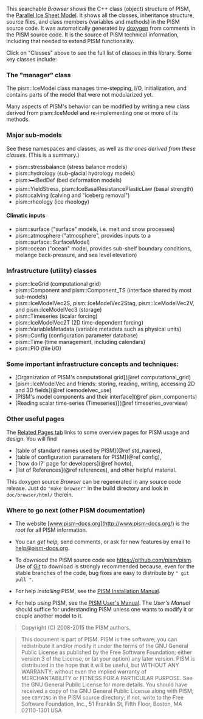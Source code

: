 This searchable *Browser* shows the C++ class (object) structure of
PISM, the [Parallel Ice Sheet Model](http://www.pism-docs.org/).  It
shows all the classes, inheritance structure, source files,
and class members (variables and methods) in the PISM source code.
It was automatically generated by [doxygen](http://www.doxygen.org/)
from comments in the PISM source code.  It is the source of PISM technical
information, including that needed to extend PISM functionality.

Click on "Classes" above to see the full list of classes in this library.  Some
key classes include:

### The "manager" class

The pism::IceModel class manages time-stepping, I/O, initialization, and
contains parts of the model that were not modularized yet.

Many aspects of PISM's behavior can be modified by writing a new class
derived from pism::IceModel and re-implementing one or more of its methods.

### Major sub-models

See these namespaces and classes, as well as *the ones derived from
these classes*. (This is a summary.)

- pism::stressbalance (stress balance models)
- pism::hydrology (sub-glacial hydrology models)
- pism::bed::BedDef (bed deformation models)
- pism::YieldStress, pism::IceBasalResistancePlasticLaw (basal strength)
- pism::calving (calving and "iceberg removal")
- pism::rheology (ice rheology)

#### Climatic inputs

- pism::surface ("surface" models, i.e. melt and snow processes)
- pism::atmosphere ("atmosphere", provides inputs to a pism::surface::SurfaceModel)
- pism::ocean ("ocean" model, provides sub-shelf boundary conditions,
  melange back-pressure, and sea level elevation)

### Infrastructure (utility) classes

- pism::IceGrid (computational grid)
- pism::Component and pism::Component_TS (interface shared by most sub-models)
- pism::IceModelVec2S, pism::IceModelVec2Stag, pism::IceModelVec2V, and pism::IceModelVec3 (storage)
- pism::Timeseries (scalar forcing)
- pism::IceModelVec2T (2D time-dependent forcing)
- pism::VariableMetadata (variable metadata such as physical units)
- pism::Config (configuration parameter database)
- pism::Time (time management, including calendars)
- pism::PIO (file I/O)

### Some important infrastructure concepts and techniques:

- [Organization of PISM's computational grid](@ref computational_grid)
- [pism::IceModelVec and friends: storing, reading, writing, accessing 2D and 3D fields](@ref icemodelvec_use)
- [PISM's model components and their interface](@ref pism_components)
- [Reading scalar time-series (Timeseries)](@ref timeseries_overview)

### Other useful pages

The [Related Pages tab](pages.html) links to some
overview pages for PISM usage and design.  You will find
- [table of standard names used by PISM](@ref std_names),
- [table of configuration parameters for PISM](@ref config),
- ['how do I?' page for developers](@ref howto),
- [list of References](@ref references), and other helpful material.

This doxygen source *Browser* can be regenerated in any source code release.
Just do `"make browser"` in the build directory and look in
`doc/browser/html/` therein.

### Where to go next (other PISM documentation)

- The website [www.pism-docs.org](http://www.pism-docs.org/) is the
  *root* for all PISM information.

- You can *get help,* send comments, or ask for new features by email to
  help@pism-docs.org.

- To *download* the PISM source code see https://github.com/pism/pism.
  Use of [Git](http://git-scm.com/) to download is strongly
  recommended because, even for the stable branches of the code, bug
  fixes are easy to distribute by `" git pull "`.

- For help *installing* PISM, see the
  [PISM Installation Manual](http://www.pism-docs.org/).

- For help *using* PISM, see the
  [PISM User's Manual](http://www.pism-docs.org/). The *User's Manual*
  should suffice for understanding PISM unless one wants to modify it
  or couple another model to it.

> Copyright (C) 2008-2015 the PISM authors.

> This document is part of PISM. PISM is free software; you can redistribute it
> and/or modify it under the terms of the GNU General Public License as published
> by the Free Software Foundation; either version 3 of the License, or (at your
> option) any later version. PISM is distributed in the hope that it will be
> useful, but WITHOUT ANY WARRANTY; without even the implied warranty of
> MERCHANTABILITY or FITNESS FOR A PARTICULAR PURPOSE. See the GNU General Public
> License for more details. You should have received a copy of the GNU General
> Public License along with PISM; see `COPYING` in the PISM source directory; if
> not, write to the Free Software Foundation, Inc., 51 Franklin St, Fifth Floor,
> Boston, MA 02110-1301 USA
